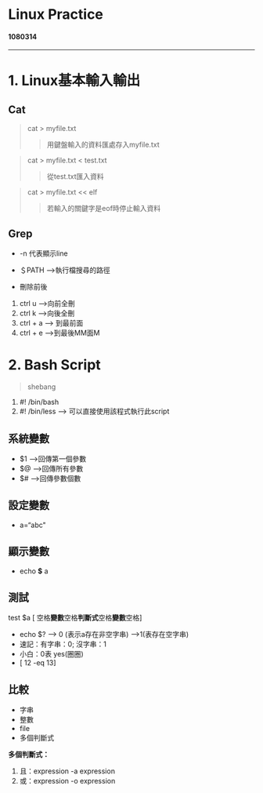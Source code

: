 # Linux Practice
#### 1080314
***
# 1. Linux基本輸入輸出
## Cat
> cat > myfile.txt
>>用鍵盤輸入的資料匯處存入myfile.txt

> cat > myfile.txt < test.txt
>>從test.txt匯入資料

> cat > myfile.txt << elf
>>若輸入的關鍵字是eof時停止輸入資料

## Grep

- -n 代表顯示line

- ＄PATH —>執行檔搜尋的路徑
- 刪除前後
1. ctrl u —>向前全刪
2. ctrl k —>向後全刪
3. ctrl + a —> 到最前面
4. ctrl + e —>到最後MM面M

# 2. Bash Script
> shebang
1. #! /bin/bash
2. #! /bin/less —> 可以直接使用該程式執行此script

## 系統變數
- $1 —>回傳第一個參數
- $@ —>回傳所有參數
- $# —>回傳參數個數
## 設定變數
- a=“abc"

## 顯示變數
- echo **$** a
## 測試
test $a
[ 空格**變數**空格**判斷式**空格**變數**空格]

- echo $? —> 0 (表示a存在非空字串)  —>1(表存在空字串)
- 速記：有字串：0; 沒字串：1 
- 小白：0表 yes(圈圈)
- [ 12 -eq 13]
## 比較
- 字串
- 整數
- file
- 多個判斷式

**多個判斷式：** 
1. 且：expression -a expression
2. 或：expression -o expression

